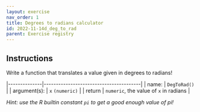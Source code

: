```yaml
---
layout: exercise 
nav_order: 1
title: Degrees to radians calculator 
id: 2022-11-14d_deg_to_rad
parent: Exercise registry
---
```


## Instructions

Write a function that translates a value given in degrees to radians!

|--------------|----------------------------------------|
| name:        | `DegToRad()`                           |
| argument(s): | `x` `(numeric)`                        |
| return       | `numeric`, the value of `x` in radians |


*Hint: use the R builtin constant `pi` to get a good enough value of pi!*
